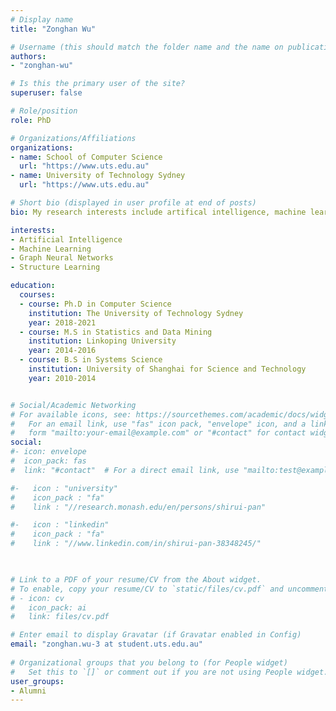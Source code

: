 ```yaml
---
# Display name
title: "Zonghan Wu"

# Username (this should match the folder name and the name on publications)
authors:
- "zonghan-wu"

# Is this the primary user of the site?
superuser: false

# Role/position
role: PhD 

# Organizations/Affiliations
organizations:
- name: School of Computer Science
  url: "https://www.uts.edu.au"
- name: University of Technology Sydney
  url: "https://www.uts.edu.au"

# Short bio (displayed in user profile at end of posts)
bio: My research interests include artifical intelligence, machine learning, graph neural networks, and structure learning.

interests:
- Artificial Intelligence
- Machine Learning
- Graph Neural Networks
- Structure Learning

education:
  courses:
  - course: Ph.D in Computer Science
    institution: The University of Technology Sydney
    year: 2018-2021
  - course: M.S in Statistics and Data Mining
    institution: Linkoping University
    year: 2014-2016
  - course: B.S in Systems Science
    institution: University of Shanghai for Science and Technology
    year: 2010-2014


# Social/Academic Networking
# For available icons, see: https://sourcethemes.com/academic/docs/widgets/#icons
#   For an email link, use "fas" icon pack, "envelope" icon, and a link in the
#   form "mailto:your-email@example.com" or "#contact" for contact widget.
social:
#- icon: envelope
#  icon_pack: fas
#  link: "#contact"  # For a direct email link, use "mailto:test@example.org".

#-   icon : "university"
#    icon_pack : "fa"
#    link : "//research.monash.edu/en/persons/shirui-pan"

#-   icon : "linkedin"
#    icon_pack : "fa"
#    link : "//www.linkedin.com/in/shirui-pan-38348245/"
    


# Link to a PDF of your resume/CV from the About widget.
# To enable, copy your resume/CV to `static/files/cv.pdf` and uncomment the lines below.  
# - icon: cv
#   icon_pack: ai
#   link: files/cv.pdf

# Enter email to display Gravatar (if Gravatar enabled in Config)
email: "zonghan.wu-3 at student.uts.edu.au"
  
# Organizational groups that you belong to (for People widget)
#   Set this to `[]` or comment out if you are not using People widget.  
user_groups:
- Alumni
---
```

